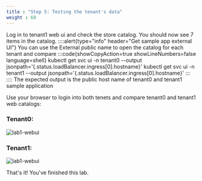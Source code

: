 ```yaml
---
title : "Step 5: Testing the tenant's data"
weight : 68
---
```

Log in to tenant1 web ui and check the store catalog. You should now see 7 items in the catalog. 
::::alert{type="info" header="Get sample app external UI"}
You can use the External public name to open the catalog for each tenant and compare
:::code{showCopyAction=true showLineNumbers=false language=shell}
kubectl get svc ui -n tenant0 --output jsonpath='{.status.loadBalancer.ingress[0].hostname}'
kubectl get svc ui -n tenant1 --output jsonpath='{.status.loadBalancer.ingress[0].hostname}'
:::
::::
The expected output is the public host name of tenant0 and tenant1 sample application

Use your browser to login into both tenets and compare tenant0 and tenant1 web catalogs:

### Tenant0:

![lab1-webui](/static/lab1-step5-0.png)

### Tenant1:

![lab1-webui](/static/lab1-step5-1.png)

That's it! You've finished this lab. 
